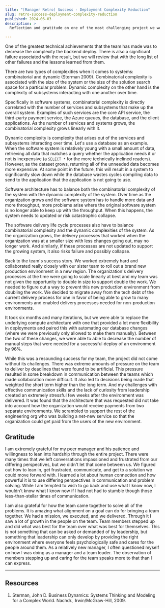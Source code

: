 ```yaml
---
title: "[Manager Retro] Success - Deployment Complexity Reduction"
slug: retro-success-deployment-complexity-reduction
published: 2024-06-03
description: >
  Reflection and gratitude on one of the most challenging project we worked on. 

---
```


One of the greatest technical achievements that the team has made was to decrease the complexity the
backend deploy. There is also a significant failure associated with the result, but we will review
that with the long list of other failures and the lessons learned from them.

There are two types of complexities when it comes to systems: combinatorial and dynamic (Sterman
2009). Combinatorial complexity is associated with the size of the system or the size of the
solution search space for a particular problem. Dynamic complexity on the other hand is the
complexity of subsystems interacting with one another over time. 

Specifically in software systems, combinatorial complexity is directly correlated with the number of
services and subsystems that make up the overall system. Examples of such services are the core API
service, the third-party payment service, the Azure queues, the database, and the client
applications. As the number of services and systems grows, the combinatorial complexity grows
linearly with it.

Dynamic complexity is complexity that arises out of the services and subsystems interacting over
time. Let's use a database as an example. When the software system is relatively young with a small
amount of data, retrieving all data that matches a query whether the application needs it or not is
inexpensive (a `SELECT *` for the more technically inclined readers). However, as the dataset grows,
returning all of the unneeded data becomes more expensive. At some point in the future, this will
result in a system to significantly slow down while the database wastes cycles compiling data to
send to the application that the application is not going to use. 

Software architecture has to balance both the combinatorial complexity of the system with the
dynamic complexity of the system. Over time as the organization grows and the software system has to
handle more data and more throughput, more problems arise where the original software system is no
longer able to keep up with the throughput. When this happens, the system needs to updated or risk
catastrophic collapse.

The software delivery life cycle processes also have to balance combinatorial complexity and the
dynamic complexities of the system. As the organization grows, the delivery processes that worked
when the organization was at a smaller size with less changes going out, may no longer work. And
similarly, if these processes are not updated to support the growing system, it also risks failure
and possibly collapse.

Back to the team's success story. We worked extremely hard and collaborated really closely with our
sister team to roll out a brand new production environment in a new region. The organization's
delivery processes at the time were going to scale linearly at best and my team was not given the
opportunity to double in size to support double the work. We needed to figure out a way to prevent
this new production environment from doubling the work. We decided to migrate away from the tech
debt of the current delivery process for one in favor of being able to grow to many environments and
enabled delivery processes needed for non-production environments. 

It took six months and many iterations, but we were able to replace the underlying compute
architecture with one that provided a lot more flexibility in deployments and paired this with
automating our database changes (where we were previously only allowed to make them manually).
Between the two of these changes, we were able to able to decrease the number of manual steps that
were needed for a successful deploy of an environment by 96%.

While this was a resounding success for my team, the project did not come without its challenges.
There was extreme amounts of pressure on the team to deliver by deadlines that were found to be
artificial. This pressure resulted in some breakdown in communication between the teams which made
collaboration more difficult. It also led to decisions being made that weighted the short term
higher than the long term. And my challenges with effective communication skills and the lack of
curiosity from leadership created an extremely stressful few weeks after the environment was
delivered. It was found that the architecture that was requested did not take into account how the
organization would receive payments from two separate environments. We scrambled to support the rest
of the engineering org who was building a net-new service so that the organization could get paid
from the users of the new environment.


## Gratitude

I am extremely grateful for my peer manager and his patience and willingness to lean into hardship
through the entire project. There were many times that we left conversations impassioned and
frustrated from our differing perspectives, but we didn't let that come between us. We figured out
how to lean in, get frustrated, communicate, and get to a solution we could move forward with. I
learned a lot about human connection and how powerful it is to use differing perspectives in
communication and problem solving. While I am tempted to wish to go back and use what I know now, I
wouldn't know what I know now if I had not had to stumble though those less-than-stellar times of
communication.

I am also grateful for how the team came together to solve all of the problems. It is amazing what
alignment on a goal can do for bringing a team together. We had a mission, we executed, and we
delivered. Through it I saw a lot of growth in the people on the team. Team members stepped up and
did what was best for the team over what was best for themselves. This is not something that can be
asked or demanded of by leadership, but something that leadership can only develop by providing the
right environment where everyone feels psychologically safe and cares for the people around them. As
a relatively new manager, I often questioned myself on how I was doing as a manager and a team
leader. The observation of members stepping up and caring for the team speaks more to that than I
can express. 


---

## Resources

1. Sterman, John D. Business Dynamics: Systems Thinking and Modeling for a Complex World. Nachdr., Irwin/McGraw-Hill, 2009.
